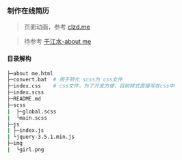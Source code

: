 ### 制作在线简历

> 页面动画，参考 [clzd.me](https://clzd.me/)

> 待参考 [于江水-about me](http://yujiangshui.github.io/about-me/)

#### 目录解构
```bash
├─about me.html
├─convert.bat  # 用于转化 scss为 css文件
├─index.css    # css文件，为了开发方便，目前样式直接写在css中
├─index.scss
├─README.md
├─scss
|  ├─global.scss
|  └main.scss
├─js
| ├─index.js
| └jquery-3.5.1.min.js
├─img
|  └girl.png
```